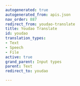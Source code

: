 ```yaml
---
autogenerated: true
autogenerated_from: apis.json
nav_order: 887
redirect_from: youdao-translate
title: Youdao Translate
id: youdao
translation_types:
- Text
- Speech
- File
active: true
grand_parent: Input types
parent: Text
redirect_to: youdao

---
```


